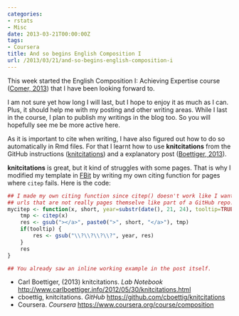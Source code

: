 ```yaml
---
categories:
- rstats
- Misc
date: 2013-03-21T00:00:00Z
tags:
- Coursera
title: And so begins English Composition I
url: /2013/03/21/and-so-begins-english-composition-i
---
```


<p>This week started the English Composition I: Achieving Expertise course (<span class="showtooltip" title="(2013). Coursera.  https://www.coursera.org/ [Online.  last-accessed: 2013-03-21 03:47:13].   https://www.coursera.org/course/composition."><a href="https://www.coursera.org/course/composition">Comer, 2013</a></span>) that I have been looking forward to.</p>
<p>I am not sure yet how long I will last, but I hope to enjoy it as much as I can. Plus, it should help me with my posting and other writing areas. While I last in the course, I plan to publish my writings in the blog too. So you will hopefully see me be more active here.</p>
<p>As it is important to cite when writing, I have also figured out how to do so automatically in Rmd files. For that I learnt how to use <strong>knitcitations</strong> from the GitHub instructions (<span class="showtooltip" title="cboettig (2013). knitcitations.   https://github.com/cboettig/knitcitations [Online. last-accessed:  2013-03-21 03:19:44].   https://github.com/cboettig/knitcitations."><a href="https://github.com/cboettig/knitcitations">knitcitations</a></span>) and a explanatory post (<span class="showtooltip" title="Boettiger C (2013). knitcitations.   http://www.carlboettiger.info/2012/05/30/knitcitations.html  [Online. last-accessed: 2013-03-21 02:15:41].   http://www.carlboettiger.info/2012/05/30/knitcitations.html."><a href="http://www.carlboettiger.info/2012/05/30/knitcitations.html">Boettiger, 2013</a></span>).</p>
<p><strong>knitcitations</strong> is great, but it kind of struggles with some pages. That is why I modified my template in <a href="https://github.com/lcolladotor/FBit">FBit</a> by writing my own citing function for pages where <code>citep</code> fails. Here is the code:</p>

```r
## I made my own citing function since citep() doesn't work like I want to with
## urls that are not really pages themselve like part of a GitHub repo.
mycitep <- function(x, short, year=substr(date(), 21, 24), tooltip=TRUE) {
	tmp <- citep(x)
	res <- gsub("></a>", paste0(">", short, "</a>"), tmp)
	if(tooltip) {
		res <- gsub("\\?\\?\\?\\?", year, res)
	}
	res
}

## You already saw an inline working example in the post itself.
```

<ul><li>Carl Boettiger, (2013) knitcitations. <em>Lab Notebook</em> <a href="http://www.carlboettiger.info/2012/05/30/knitcitations.html"><a href="http://www.carlboettiger.info/2012/05/30/knitcitations.html">http://www.carlboettiger.info/2012/05/30/knitcitations.html</a></a></li>
<li>cboettig, knitcitations. <em>GitHub</em> <a href="https://github.com/cboettig/knitcitations"><a href="https://github.com/cboettig/knitcitations">https://github.com/cboettig/knitcitations</a></a></li>
<li>Coursera. <em>Coursera</em> <a href="https://www.coursera.org/course/composition"><a href="https://www.coursera.org/course/composition">https://www.coursera.org/course/composition</a></a></li>
</ul>
